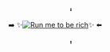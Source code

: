                      ⬇️
➡️ ✨[![Run me to be rich](https://github.com/codespaces/badge.svg)](https://codespaces.new/BZHugs/test)✨ ⬅️

                     ⬆️